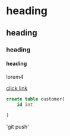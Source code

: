 # heading

## heading

### heading

#### heading

lorem4

[click link](http.com.li)




```sql
create table customer(
    id int
                    
)
```

'git push'